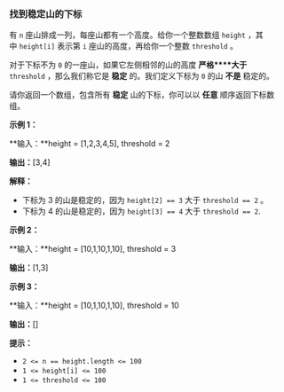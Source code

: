 ### 找到稳定山的下标 ###
有 `n` 座山排成一列，每座山都有一个高度。给你一个整数数组 `height` ，其中 `height[i]` 表示第 `i` 座山的高度，再给你一个整数 `threshold` 。

对于下标不为 `0` 的一座山，如果它左侧相邻的山的高度 **严格****大于**`threshold` ，那么我们称它是 **稳定** 的。我们定义下标为 `0` 的山 **不是** 稳定的。

请你返回一个数组，包含所有 **稳定** 山的下标，你可以以 **任意** 顺序返回下标数组。



**示例 1：**

**输入：**height = [1,2,3,4,5], threshold = 2

**输出：**[3,4]

**解释：**

* 下标为 3 的山是稳定的，因为 `height[2] == 3` 大于 `threshold == 2` 。
* 下标为 4 的山是稳定的，因为 `height[3] == 4` 大于 `threshold == 2`.

**示例 2：**

**输入：**height = [10,1,10,1,10], threshold = 3

**输出：**[1,3]


**示例 3：**

**输入：**height = [10,1,10,1,10], threshold = 10

**输出：**[]




**提示：**

* `2 <= n == height.length <= 100`
* `1 <= height[i] <= 100`
* `1 <= threshold <= 100`

